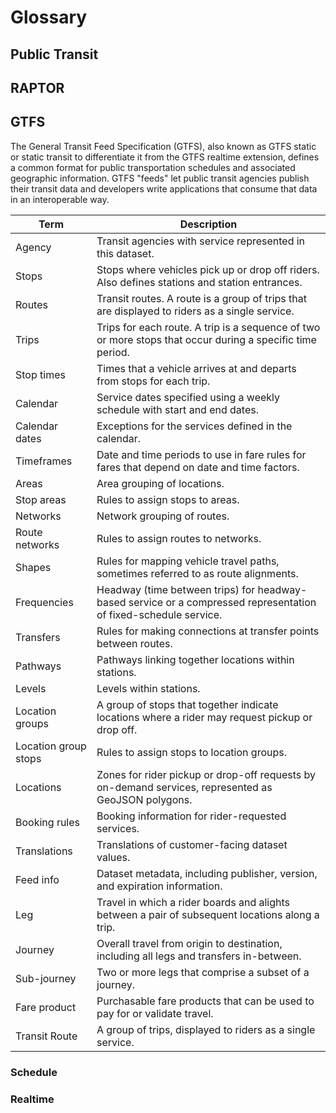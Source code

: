 # Glossary

## Public Transit

## RAPTOR

## GTFS

The General Transit Feed Specification (GTFS), also known as GTFS static or static transit to differentiate it from the
GTFS realtime extension, defines a common format for public transportation schedules and associated geographic
information. GTFS "feeds" let public transit agencies publish their transit data and developers write applications that
consume that data in an interoperable way.

| Term                 | Description                                                                                                      |
|----------------------|------------------------------------------------------------------------------------------------------------------|
| Agency               | Transit agencies with service represented in this dataset.                                                       |
| Stops                | Stops where vehicles pick up or drop off riders. Also defines stations and station entrances.                    |
| Routes               | Transit routes. A route is a group of trips that are displayed to riders as a single service.                    |
| Trips                | Trips for each route. A trip is a sequence of two or more stops that occur during a specific time period.        |
| Stop times           | Times that a vehicle arrives at and departs from stops for each trip.                                            |
| Calendar             | Service dates specified using a weekly schedule with start and end dates.                                        |
| Calendar dates       | Exceptions for the services defined in the calendar.                                                             |
| Timeframes           | Date and time periods to use in fare rules for fares that depend on date and time factors.                       |
| Areas                | Area grouping of locations.                                                                                      |
| Stop areas           | Rules to assign stops to areas.                                                                                  |
| Networks             | Network grouping of routes.                                                                                      |
| Route networks       | Rules to assign routes to networks.                                                                              |
| Shapes               | Rules for mapping vehicle travel paths, sometimes referred to as route alignments.                               |
| Frequencies          | Headway (time between trips) for headway-based service or a compressed representation of fixed-schedule service. |
| Transfers            | Rules for making connections at transfer points between routes.                                                  |
| Pathways             | Pathways linking together locations within stations.                                                             |
| Levels               | Levels within stations.                                                                                          |
| Location groups      | A group of stops that together indicate locations where a rider may request pickup or drop off.                  |
| Location group stops | Rules to assign stops to location groups.                                                                        |
| Locations            | Zones for rider pickup or drop-off requests by on-demand services, represented as GeoJSON polygons.              |
| Booking rules        | Booking information for rider-requested services.                                                                |
| Translations         | Translations of customer-facing dataset values.                                                                  |
| Feed info            | Dataset metadata, including publisher, version, and expiration information.                                      |
| Leg                  | Travel in which a rider boards and alights between a pair of subsequent locations along a trip.                  |
| Journey              | Overall travel from origin to destination, including all legs and transfers in-between.                          |
| Sub-journey          | Two or more legs that comprise a subset of a journey.                                                            |
| Fare product         | Purchasable fare products that can be used to pay for or validate travel.                                        |
| Transit Route        | A group of trips, displayed to riders as a single service.                                                       |

### Schedule

### Realtime

